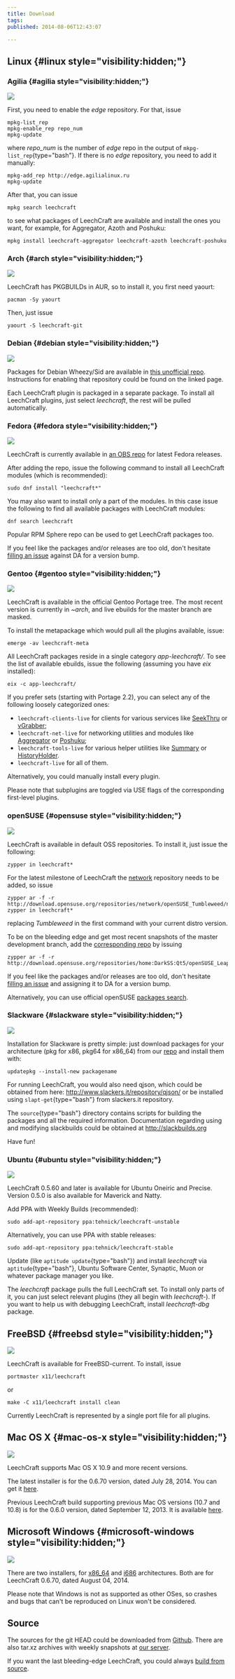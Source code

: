 ```yaml
---
title: Download
tags: 
published: 2014-08-06T12:43:07

---
```


Linux {#linux style="visibility:hidden;"}
-----

### Agilia {#agilia style="visibility:hidden;"}

![](//files.leechcraft.org/imgs/distro_logos/agilia.png)

First, you need to enable the *edge* repository. For that, issue
``` {type="bash"}
mpkg-list_rep
mpkg-enable_rep repo_num
mpkg-update
```
where *repo\_num* is the number of *edge* repo in the output of
`mkpg-list_rep`{type="bash"}. If there is no *edge* repository, you need
to add it manually:
``` {type="bash"}
mpkg-add_rep http://edge.agilialinux.ru
mpkg-update
```
After that, you can issue
``` {type="bash"}
mpkg search leechcraft
```
to see what packages of LeechCraft are available and install the ones
you want, for example, for Aggregator, Azoth and Poshuku:
``` {type="bash"}
mpkg install leechcraft-aggregator leechcraft-azoth leechcraft-poshuku
```

### Arch {#arch style="visibility:hidden;"}

![](//files.leechcraft.org/imgs/distro_logos/arch.png)

LeechCraft has PKGBUILDs in AUR, so to install it, you first need
yaourt:
``` {type="bash"}
pacman -Sy yaourt
```
Then, just issue
``` {type="bash"}
yaourt -S leechcraft-git
```

### Debian {#debian style="visibility:hidden;"}

![](//files.leechcraft.org/imgs/distro_logos/debian.png)

Packages for Debian Wheezy/Sid are available in [this unofficial
repo](http://notesalexp.org/). Instructions for enabling that repository
could be found on the linked page.

Each LeechCraft plugin is packaged in a separate package. To install all
LeechCraft plugins, just select *leechcraft*, the rest will be pulled
automatically.

### Fedora {#fedora style="visibility:hidden;"}

![](//files.leechcraft.org/imgs/distro_logos/fedora.png)

LeechCraft is currently available in [an OBS
repo](http://software.opensuse.org/download.html?project=home:DarkSS:fedora&package=leechcraft)
for latest Fedora releases.

After adding the repo, issue the following command to install all
LeechCraft modules (which is recommended):
``` {type="bash"}
sudo dnf install "leechcraft*"
```
You may also want to install only a part of the modules. In this case
issue the following to find all available packages with LeechCraft
modules:
``` {type="bash"}
dnf search leechcraft
```
Popular RPM Sphere repo can be used to get LeechCraft packages too.

If you feel like the packages and/or releases are too old, don't hesitate [filling an
issue](https://dev.leechcraft.org/projects/leechcraft/issues/new) against
DA for a version bump.

### Gentoo {#gentoo style="visibility:hidden;"}

![](//files.leechcraft.org/imgs/distro_logos/gentoo.png)

LeechCraft is available in the official Gentoo Portage tree. The most
recent version is currently in *\~arch*, and live ebuilds for the master
branch are masked.

To install the metapackage which would pull all the plugins available,
issue:
``` {type="bash"}
emerge -av leechcraft-meta
```
All LeechCraft packages reside in a single category *app-leechcraft/*.
To see the list of available ebuilds, issue the following (assuming you
have *eix* installed):
``` {type="bash"}
eix -c app-leechcraft/
```
If you prefer sets (starting with Portage 2.2), you can select any of
the following loosely categorized ones:

- `leechcraft-clients-live` for clients for various services like
  [SeekThru](/plugins-seekthru) or [vGrabber](/plugins-vgrabber);
- `leechcraft-net-live` for networking utilities and modules like
  [Aggregator](/plugins-aggregator) or [Poshuku](/plugins-poshuku);
- `leechcraft-tools-live` for various helper utilities like
  [Summary](/plugins-summary) or
  [HistoryHolder](/plugins-historyholder).
- `leechcraft-live` for all of them.

Alternatively, you could manually install every plugin.

Please note that subplugins are toggled via USE flags of the corresponding
first-level plugins.

### openSUSE {#opensuse style="visibility:hidden;"}

![](//files.leechcraft.org/imgs/distro_logos/suse.png)

LeechCraft is available in default OSS repositories.
To install it, just issue the following:
``` {type="bash"}
zypper in leechcraft*
```
For the latest milestone of LeechCraft the [network](https://software.opensuse.org/download.html?project=network&package=leechcraft) repository needs to
be added, so issue
``` {type="bash"}
zypper ar -f -r http://download.opensuse.org/repositories/network/openSUSE_Tumbleweed/network.repo
zypper in leechcraft*
```
replacing *Tumbleweed* in the first command with your current distro version.

To be on the bleeding edge and get most recent snapshots of the master
development branch, add the [corresponding repo](https://software.opensuse.org/download.html?project=home:DarkSS:Qt5&package=leechcraft) by issuing

``` {type="bash"}
zypper ar -f -r http://download.opensuse.org/repositories/home:DarkSS:Qt5/openSUSE_Leap_42.3/home:DarkSS:Qt5.repo
```

If you feel like the packages and/or releases are too old, don't hesitate [filling an
issue](https://dev.leechcraft.org/projects/leechcraft/issues/new) and assigning it to
DA for a version bump.

Alternatively, you can use official openSUSE [packages search](http://software.opensuse.org/).

### Slackware {#slackware style="visibility:hidden;"}

![](//files.leechcraft.org/imgs/distro_logos/slackware.png)

Installation for Slackware is pretty simple: just download packages for
your architecture (pkg for x86, pkg64 for x86\_64) from our
[repo](/repos/slackware/repo/) and install them with:
``` {type="bash"}
updatepkg --install-new packagename
```
For running LeechCraft, you would also need qjson, which could be
obtained from here: http://www.slackers.it/repository/qjson/ or be
installed using `slapt-get`{type="bash"} from slackers.it repository.

The `source`{type="bash"} directory contains scripts for building the
packages and all the required information. Documentation regarding using
and modifying slackbuilds could be obtained at http://slackbuilds.org

Have fun!

### Ubuntu {#ubuntu style="visibility:hidden;"}

![](//files.leechcraft.org/imgs/distro_logos/ubuntu.png)

LeechCraft 0.5.60 and later is available for Ubuntu Oneiric and Precise.
Version 0.5.0 is also available for Maverick and Natty.

Add PPA with Weekly Builds (recommended):

``` {type="bash"}
sudo add-apt-repository ppa:tehnick/leechcraft-unstable
```

Alternatively, you can use PPA with stable releases:

``` {type="bash"}
sudo add-apt-repository ppa:tehnick/leechcraft-stable
```

Update (like `aptitude update`{type="bash"}) and install *leechcraft*
via `aptitude`{type="bash"}, Ubuntu Software Center, Synaptic, Muon or
whatever package manager you like.

The *leechcraft* package pulls the full LeechCraft set. To install only
parts of it, you can just select relevant plugins (they all begin with
*leechcraft-*). If you want to help us with debugging LeechCraft,
install *leechcraft-dbg* package.

FreeBSD {#freebsd style="visibility:hidden;"}
-------

![](//files.leechcraft.org/imgs/distro_logos/freebsd.png)

LeechCraft is available for FreeBSD-current. To install, issue

``` {type="bash"}
portmaster x11/leechcraft
```

or
``` {type="bash"}
make -C x11/leechcraft install clean
```

Currently LeechCraft is represented by a single port file for all
plugins.

Mac OS X {#mac-os-x style="visibility:hidden;"}
--------

![](//files.leechcraft.org/imgs/distro_logos/mac_osx.png)

LeechCraft supports Mac OS X 10.9 and more recent versions.

The latest installer is for the 0.6.70 version, dated July 28, 2014. You
can get it
[here](https://dist.leechcraft.org/LeechCraft/0.6.70/LeechCraft-0.6.70.dmg).

Previous LeechCraft build supporting previous Mac OS versions (10.7 and
10.8) is for the 0.6.0 version, dated September 12, 2013. It is
available
[here](https://dist.leechcraft.org/LeechCraft/0.6.0/leechcraft-0.6.0.dmg).

Microsoft Windows {#microsoft-windows style="visibility:hidden;"}
-----------------

![](//files.leechcraft.org/imgs/distro_logos/Windows.png)

There are two installers, for
[x86\_64](https://dist.leechcraft.org/LeechCraft/0.6.70/leechcraft-installer-0.6.70-0_x86_64.exe)
and
[i686](https://dist.leechcraft.org/LeechCraft/0.6.70/leechcraft-installer-0.6.70-0_i686.exe)
architectures. Both are for LeechCraft 0.6.70, dated August 04, 2014.

Please note that Windows is not as supported as other OSes, so crashes
and bugs that can't be reproduced on Linux won't be considered.

Source
------

The sources for the git HEAD could be downloaded from
[Github](https://github.com/0xd34df00d/leechcraft/archive/master.zip).
There are also tar.xz archives with weekly snapshots at [our
server](https://dist.leechcraft.org/LeechCraft/).

If you want the last bleeding-edge LeechCraft, you could always [build
from source](development-building-from-source).
